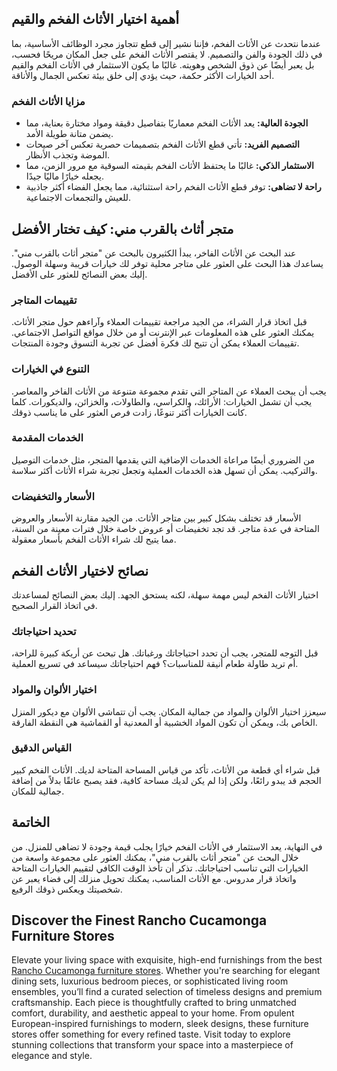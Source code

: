 <h2>أهمية اختيار الأثاث الفخم والقيم</h2>

<p>عندما نتحدث عن الأثاث الفخم، فإننا نشير إلى قطع تتجاوز مجرد الوظائف الأساسية، بما في ذلك الجودة والفن والتصميم. لا يقتصر الأثاث الفخم على جعل المكان مريحًا فحسب، بل يعبر أيضًا عن ذوق الشخص وهويته. غالبًا ما يكون الاستثمار في الأثاث الفخم والقيم أحد الخيارات الأكثر حكمة، حيث يؤدي إلى خلق بيئة تعكس الجمال والأناقة.</p>

<h3>مزايا الأثاث الفخم</h3>

<ul>
    <li><strong>الجودة العالية:</strong> يعد الأثاث الفخم معماريًا بتفاصيل دقيقة ومواد مختارة بعناية، مما يضمن متانة طويلة الأمد.</li>
    <li><strong>التصميم الفريد:</strong> تأتي قطع الأثاث الفخم بتصميمات حصرية تعكس آخر صيحات الموضة وتجذب الأنظار.</li>
    <li><strong>الاستثمار الذكي:</strong> غالبًا ما يحتفظ الأثاث الفخم بقيمته السوقية مع مرور الزمن، مما يجعله خيارًا ماليًا جيدًا.</li>
    <li><strong>راحة لا تضاهى:</strong> توفر قطع الأثاث الفخم راحة استثنائية، مما يجعل الفضاء أكثر جاذبية للعيش والتجمعات الاجتماعية.</li>
</ul>

<h2>متجر أثاث بالقرب مني: كيف تختار الأفضل</h2>

<p>عند البحث عن الأثاث الفاخر، يبدأ الكثيرون بالبحث عن "متجر أثاث بالقرب مني". يساعدك هذا البحث على العثور على متاجر محلية توفر لك خيارات قريبة وسهلة الوصول. إليك بعض النصائح للعثور على الأفضل.</p>

<h3>تقييمات المتاجر</h3>

<p>قبل اتخاذ قرار الشراء، من الجيد مراجعة تقييمات العملاء وآراءهم حول متجر الأثاث. يمكنك العثور على هذه المعلومات عبر الإنترنت أو من خلال مواقع التواصل الاجتماعي. تقييمات العملاء يمكن أن تتيح لك فكرة أفضل عن تجربة التسوق وجودة المنتجات.</p>

<h3>التنوع في الخيارات</h3>

<p>يجب أن يبحث العملاء عن المتاجر التي تقدم مجموعة متنوعة من الأثاث الفاخر والمعاصر. يجب أن تشمل الخيارات: الأرائك، والكراسي، والطاولات، والخزائن، والديكورات. كلما كانت الخيارات أكثر تنوعًا، زادت فرص العثور على ما يناسب ذوقك.</p>

<h3>الخدمات المقدمة</h3>

<p>من الضروري أيضًا مراعاة الخدمات الإضافية التي يقدمها المتجر، مثل خدمات التوصيل والتركيب. يمكن أن تسهل هذه الخدمات العملية وتجعل تجربة شراء الأثاث أكثر سلاسة.</p>

<h3>الأسعار والتخفيضات</h3>

<p>الأسعار قد تختلف بشكل كبير بين متاجر الأثاث. من الجيد مقارنة الأسعار والعروض المتاحة في عدة متاجر. قد تجد تخفيضات أو عروض خاصة خلال فترات معينة من السنة، مما يتيح لك شراء الأثاث الفخم بأسعار معقولة.</p>

<h2>نصائح لاختيار الأثاث الفخم</h2>

<p>اختيار الأثاث الفخم ليس مهمة سهلة، لكنه يستحق الجهد. إليك بعض النصائح لمساعدتك في اتخاذ القرار الصحيح.</p>

<h3>تحديد احتياجاتك</h3>

<p>قبل التوجه للمتجر، يجب أن تحدد احتياجاتك ورغباتك. هل تبحث عن أريكة كبيرة للراحة، أم تريد طاولة طعام أنيقة للمناسبات؟ فهم احتياجاتك سيساعد في تسريع العملية.</p>

<h3>اختيار الألوان والمواد</h3>

<p>سيعزز اختيار الألوان والمواد من جمالية المكان. يجب أن تتماشى الألوان مع ديكور المنزل الخاص بك، ويمكن أن تكون المواد الخشبية أو المعدنية أو القماشية هي النقطة الفارقة.</p>

<h3>القياس الدقيق</h3>

<p>قبل شراء أي قطعة من الأثاث، تأكد من قياس المساحة المتاحة لديك. الأثاث الفخم كبير الحجم قد يبدو رائعًا، ولكن إذا لم يكن لديك مساحة كافية، فقد يصبح عائقًا بدلاً من إضافة جمالية للمكان.</p>

<h2>الخاتمة</h2>

<p>في النهاية، يعد الاستثمار في الأثاث الفخم خيارًا يجلب قيمة وجودة لا تضاهى للمنزل. من خلال البحث عن "متجر أثاث بالقرب مني"، يمكنك العثور على مجموعة واسعة من الخيارات التي تناسب احتياجاتك. تذكر أن تأخذ الوقت الكافي لتقييم الخيارات المتاحة واتخاذ قرار مدروس. مع الأثاث المناسب، يمكنك تحويل منزلك إلى فضاء يعبر عن شخصيتك ويعكس ذوقك الرفيع.</p> <h2>Discover the Finest Rancho Cucamonga Furniture Stores</h2>  

<p>Elevate your living space with exquisite, high-end furnishings from the best <a href="https://www.mobiliacleopatra.com/">Rancho Cucamonga furniture stores</a>. Whether you're searching for elegant dining sets, luxurious bedroom pieces, or sophisticated living room ensembles, you’ll find a curated selection of timeless designs and premium craftsmanship. Each piece is thoughtfully crafted to bring unmatched comfort, durability, and aesthetic appeal to your home. From opulent European-inspired furnishings to modern, sleek designs, these furniture stores offer something for every refined taste. Visit today to explore stunning collections that transform your space into a masterpiece of elegance and style.</p>
